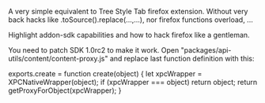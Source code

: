 A very simple equivalent to Tree Style Tab firefox extension.
Without very back hacks like .toSource().replace(...,...),
nor firefox functions overload, ...

Highlight addon-sdk capabilities and how to hack firefox like a gentleman.

You need to patch SDK 1.0rc2 to make it work.
Open "packages/api-utils/content/content-proxy.js"
and replace last function definition with this:

exports.create = function create(object) {
  let xpcWrapper = XPCNativeWrapper(object);
  if (xpcWrapper === object)
    return object;
  return getProxyForObject(xpcWrapper);
}

